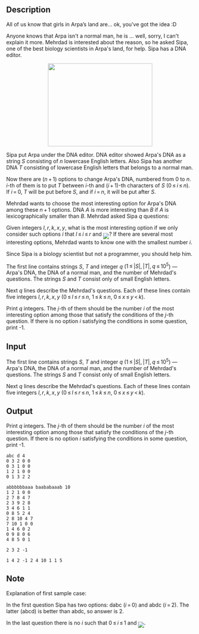 ## Description

<div><p><span class="tex-font-style-it">All of us know that girls in Arpa’s land are... ok, you’ve got the idea :D</span></p><p>Anyone knows that Arpa isn't a normal man, he is ... well, sorry, I can't explain it more. Mehrdad is interested about the reason, so he asked Sipa, one of the best biology scientists in Arpa's land, for help. Sipa has a DNA editor.</p><center> <img class="tex-graphics" height="222px" src="file://4Jn4cxps.png" style="max-width: 100.0%;max-height: 100.0%;" width="280px"> </center><p>Sipa put Arpa under the DNA editor. DNA editor showed Arpa's DNA as a string <span class="tex-span"><i>S</i></span> consisting of <span class="tex-span"><i>n</i></span> lowercase English letters. Also Sipa has another DNA <span class="tex-span"><i>T</i></span> consisting of lowercase English letters that belongs to a normal man.</p><p>Now there are <span class="tex-span">(<i>n</i> + 1)</span> options to change Arpa's DNA, numbered from <span class="tex-span">0</span> to <span class="tex-span"><i>n</i></span>. <span class="tex-span"><i>i</i></span>-th of them is to put <span class="tex-span"><i>T</i></span> between <span class="tex-span"><i>i</i></span>-th and <span class="tex-span">(<i>i</i> + 1)</span>-th characters of <span class="tex-span"><i>S</i></span> (<span class="tex-span">0 ≤ <i>i</i> ≤ <i>n</i></span>). If <span class="tex-span"><i>i</i> = 0</span>, <span class="tex-span"><i>T</i></span> will be put before <span class="tex-span"><i>S</i></span>, and if <span class="tex-span"><i>i</i> = <i>n</i></span>, it will be put after <span class="tex-span"><i>S</i></span>.</p><p>Mehrdad wants to choose the most <span class="tex-font-style-it">interesting</span> option for Arpa's DNA among these <span class="tex-span"><i>n</i> + 1</span> options. DNA <span class="tex-span"><i>A</i></span> is more <span class="tex-font-style-it">interesting</span> than <span class="tex-span"><i>B</i></span> if <span class="tex-span"><i>A</i></span> is lexicographically smaller than <span class="tex-span"><i>B</i></span>. Mehrdad asked Sipa <span class="tex-span"><i>q</i></span> questions: </p><p>Given integers <span class="tex-span"><i>l</i>, <i>r</i>, <i>k</i>, <i>x</i>, <i>y</i></span>, what is the most interesting option if we only consider such options <span class="tex-span"><i>i</i></span> that <span class="tex-span"><i>l</i> ≤ <i>i</i> ≤ <i>r</i></span> and <img align="middle" class="tex-formula" src="file://K37oLTw0.png" style="max-width: 100.0%;max-height: 100.0%;">? If there are several most interesting options, Mehrdad wants to know one with the smallest number <span class="tex-span"><i>i</i></span>.</p><p>Since Sipa is a biology scientist but not a programmer, you should help him.</p></div><div class="input-specification"><p>The first line contains strings <span class="tex-span"><i>S</i></span>, <span class="tex-span"><i>T</i></span> and integer <span class="tex-span"><i>q</i></span> (<span class="tex-span">1 ≤ |<i>S</i>|, |<i>T</i>|, <i>q</i> ≤ 10<sup class="upper-index">5</sup></span>)&nbsp;— Arpa's DNA, the DNA of a normal man, and the number of Mehrdad's questions. The strings <span class="tex-span"><i>S</i></span> and <span class="tex-span"><i>T</i></span> consist only of small English letters.</p><p>Next <span class="tex-span"><i>q</i></span> lines describe the Mehrdad's questions. Each of these lines contain five integers <span class="tex-span"><i>l</i>, <i>r</i>, <i>k</i>, <i>x</i>, <i>y</i></span> (<span class="tex-span">0 ≤ <i>l</i> ≤ <i>r</i> ≤ <i>n</i></span>, <span class="tex-span">1 ≤ <i>k</i> ≤ <i>n</i></span>, <span class="tex-span">0 ≤ <i>x</i> ≤ <i>y</i> &lt; <i>k</i></span>).</p></div><div class="output-specification"><p>Print <span class="tex-span"><i>q</i></span> integers. The <span class="tex-span"><i>j</i></span>-th of them should be the number <span class="tex-span"><i>i</i></span> of the most interesting option among those that satisfy the conditions of the <span class="tex-span"><i>j</i></span>-th question. If there is no option <span class="tex-span"><i>i</i></span> satisfying the conditions in some question, print <span class="tex-font-style-tt">-1</span>.</p></div>

## Input

<p>The first line contains strings <span class="tex-span"><i>S</i></span>, <span class="tex-span"><i>T</i></span> and integer <span class="tex-span"><i>q</i></span> (<span class="tex-span">1 ≤ |<i>S</i>|, |<i>T</i>|, <i>q</i> ≤ 10<sup class="upper-index">5</sup></span>)&nbsp;— Arpa's DNA, the DNA of a normal man, and the number of Mehrdad's questions. The strings <span class="tex-span"><i>S</i></span> and <span class="tex-span"><i>T</i></span> consist only of small English letters.</p><p>Next <span class="tex-span"><i>q</i></span> lines describe the Mehrdad's questions. Each of these lines contain five integers <span class="tex-span"><i>l</i>, <i>r</i>, <i>k</i>, <i>x</i>, <i>y</i></span> (<span class="tex-span">0 ≤ <i>l</i> ≤ <i>r</i> ≤ <i>n</i></span>, <span class="tex-span">1 ≤ <i>k</i> ≤ <i>n</i></span>, <span class="tex-span">0 ≤ <i>x</i> ≤ <i>y</i> &lt; <i>k</i></span>).</p>

## Output

<p>Print <span class="tex-span"><i>q</i></span> integers. The <span class="tex-span"><i>j</i></span>-th of them should be the number <span class="tex-span"><i>i</i></span> of the most interesting option among those that satisfy the conditions of the <span class="tex-span"><i>j</i></span>-th question. If there is no option <span class="tex-span"><i>i</i></span> satisfying the conditions in some question, print <span class="tex-font-style-tt">-1</span>.</p>





```input1
abc d 4
0 3 2 0 0
0 3 1 0 0
1 2 1 0 0
0 1 3 2 2

```




```input2
abbbbbbaaa baababaaab 10
1 2 1 0 0
2 7 8 4 7
2 3 9 2 8
3 4 6 1 1
0 8 5 2 4
2 8 10 4 7
7 10 1 0 0
1 4 6 0 2
0 9 8 0 6
4 8 5 0 1

```




```output1
2 3 2 -1 

```




```output2
1 4 2 -1 2 4 10 1 1 5 

```



## Note

<p>Explanation of first sample case:</p><p>In the first question Sipa has two options: <span class="tex-font-style-tt">dabc</span> (<span class="tex-span"><i>i</i> = 0</span>) and <span class="tex-font-style-tt">abdc</span> (<span class="tex-span"><i>i</i> = 2</span>). The latter (<span class="tex-font-style-tt">abcd</span>) is better than <span class="tex-font-style-tt">abdc</span>, so answer is <span class="tex-span">2</span>.</p><p>In the last question there is no <span class="tex-span"><i>i</i></span> such that <span class="tex-span">0 ≤ <i>i</i> ≤ 1</span> and <img align="middle" class="tex-formula" src="file://GOccIihX.png" style="max-width: 100.0%;max-height: 100.0%;">.</p>
